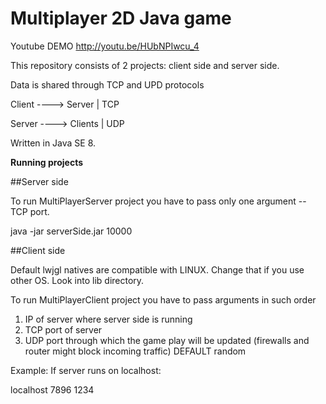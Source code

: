 Multiplayer 2D Java game
========================

Youtube DEMO
http://youtu.be/HUbNPIwcu_4
 
 
This repository consists of 2 projects: client side and server side.

Data is shared through TCP and UPD protocols


Client ----> Server  | TCP

Server ----> Clients | UDP


Written in Java SE 8.

 
**Running projects**
 
 
##Server side 
 
To run MultiPlayerServer project you have to pass only one argument -- TCP port.

java -jar serverSide.jar 10000
 
 
##Client side 

Default lwjgl natives are compatible with LINUX. Change that if you use other OS. Look into lib directory.
 
To run MultiPlayerClient project you have to pass arguments in such order 

1. IP of server where server side is running 
2. TCP port of server 
3. UDP port through which the game play will be updated (firewalls and router might block incoming traffic) DEFAULT random
 

Example: 
If server runs on localhost: 

localhost 7896 1234  

